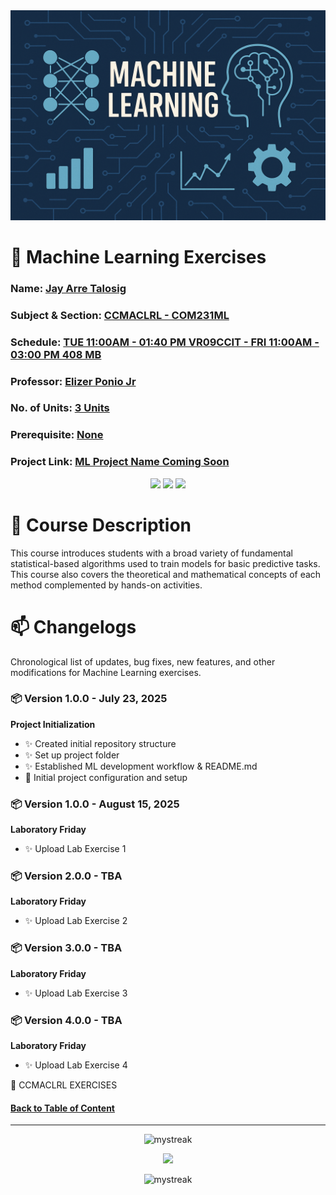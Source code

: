 <!-- Background github cover with short introduction down below -->
<img src="https://github.com/flexycode/CCMACLRL_EXERCISES_COM231ML/blob/main/assets/Machine-Learning-BGCover.png" />

# 💫 Machine Learning Exercises

<!-- Background github cover with short introduction down below 
<img src="https://github.com/flexycode/CTINFMGL/blob/main/asset/Information-Management.png" />
-->

### Name: [Jay Arre Talosig](https://www.youtube.com/watch?v=-er2ruCgzjg&list=RDfFqxDrmQLnQ&index=4)  
### Subject & Section: [CCMACLRL - COM231ML](https://www.youtube.com/watch?v=fFqxDrmQLnQ&list=RDfFqxDrmQLnQ&start_radio=1)
### Schedule: [TUE 11:00AM - 01:40 PM VR09CCIT - FRI 11:00AM - 03:00 PM 408 MB](https://www.youtube.com/watch?v=dL7Vn7hJDAk&list=RDdL7Vn7hJDAk&start_radio=1)
### Professor: [Elizer Ponio Jr](https://github.com/robitussin/)     
### No. of Units: [3 Units](https://www.youtube.com/watch?v=UVJSA2N39NU&list=RDUVJSA2N39NU&start_radio=1)
### Prerequisite: [None](https://www.youtube.com/watch?v=v3BBE7wtuIM&list=RDv3BBE7wtuIM&start_radio=1)
### Project Link: [ML Project Name Coming Soon](https://github.com/flexycode/CCMACLRL_COM231_PROJECT)

<!-- 🤖 Machine Learning 🤖 -->
<div align="center">
<img src="https://media.giphy.com/media/v1.Y2lkPWVjZjA1ZTQ3N3lpMjVqNnE3dWh4Mzk0cnF4N2RhcWJudmxvc3RqMW0waHFiN3R5MCZlcD12MV9zdGlja2Vyc19zZWFyY2gmY3Q9cw/jY1r8EHyk4Ye9KUOUb/giphy.gif" width="250">
<img src="https://media.giphy.com/media/v1.Y2lkPWVjZjA1ZTQ3b3pjaDIydDdpZXBnZWRxMWVuOWMyeDV1dHU0c3N5N243eDcyaWVkZCZlcD12MV9zdGlja2Vyc19zZWFyY2gmY3Q9cw/rYchHXYdIDp3Qpt3IK/giphy.gif" width="300">
<img src="https://media.giphy.com/media/v1.Y2lkPWVjZjA1ZTQ3N3lpMjVqNnE3dWh4Mzk0cnF4N2RhcWJudmxvc3RqMW0waHFiN3R5MCZlcD12MV9zdGlja2Vyc19zZWFyY2gmY3Q9cw/jY1r8EHyk4Ye9KUOUb/giphy.gif" width="250">
</div>

# 📜 Course Description

This course introduces students with a broad variety of fundamental statistical-based algorithms used to train models for basic predictive tasks. This course also covers the theoretical and mathematical concepts of each method complemented by hands-on activities.

<!-- Always document your changes, pull-request, bugfix, updates, patch notes for this final project. Always use this "🧊 Flight Booking" for commiting message for "pushing code" or "Pull-request"   -->
# 📫 Changelogs 
Chronological list of updates, bug fixes, new features, and other modifications for Machine Learning exercises.

### 📦 Version 1.0.0 - July 23, 2025
**Project Initialization**
- ✨ Created initial repository structure
- ✨ Set up project folder 
- ✨ Established ML development workflow & README.md
- 🔧 Initial project configuration and setup

### 📦 Version 1.0.0 - August 15, 2025
**Laboratory Friday**
- ✨ Upload Lab Exercise 1

### 📦 Version 2.0.0 - TBA
**Laboratory Friday**
- ✨ Upload Lab Exercise 2

### 📦 Version 3.0.0 - TBA
**Laboratory Friday**
- ✨ Upload Lab Exercise 3

### 📦 Version 4.0.0 - TBA
**Laboratory Friday**
- ✨ Upload Lab Exercise 4

🧊 CCMACLRL EXERCISES

<!-- Introduction Pannel button link, it will redirect to the top -->

#### [Back to Table of Content](https://www.youtube.com/watch?v=2gJJzspizFk&list=RDfFqxDrmQLnQ&index=13)

<!-- End point line insert Thanks for visiting enjoy your day, feel free to modify this  -->
---

<p align="center">
<img src="https://readme-typing-svg.demolab.com/?lines=Thanks+For+Visiting+Enjoy+Your+Day+~!;" alt="mystreak"/>
</p>

<!-- Siero Miero -->
<div align="center">
<img src="https://media.giphy.com/media/v1.Y2lkPWVjZjA1ZTQ3OGJ0aW80YnkwcjdmNzdzZ2tuMDdpaTZydzV5dTQ3M2VtdXlrd2k0ayZlcD12MV9zdGlja2Vyc19zZWFyY2gmY3Q9cw/iF7FoIWjpHD7E2ndx4/giphy.gif" width="300">
</div>

<!-- End point line insert Comeback again next time, feel free to modify this  -->
<p align="center">
<img src="https://readme-typing-svg.demolab.com/?lines=Come+Back+Again+next+time" alt="mystreak"/>
</p>

</p>
    
